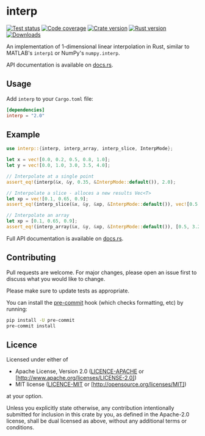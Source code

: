 # interp

[![Test status](https://img.shields.io/github/actions/workflow/status/staticintlucas/interp-rs/test.yml?branch=main&label=tests&style=flat-square)][tests]
[![Code coverage](https://img.shields.io/codecov/c/gh/staticintlucas/interp-rs?style=flat-square)][coverage]
[![Crate version](https://img.shields.io/crates/v/interp?style=flat-square)][version]
[![Rust version](https://img.shields.io/crates/msrv/interp?style=flat-square)][rust version]
[![Downloads](https://img.shields.io/crates/d/interp?style=flat-square)][downloads]

An implementation of 1-dimensional linear interpolation in Rust, similar to MATLAB's `interp1` or
NumPy's `numpy.interp`.

API documentation is available on [docs.rs][docs].

[tests]: https://github.com/staticintlucas/interp-rs/actions
[coverage]: https://codecov.io/gh/staticintlucas/interp-rs
[version]: https://crates.io/crates/interp
[rust version]: https://crates.io/crates/interp
[downloads]: https://crates.io/crates/interp
[docs]: https://docs.rs/interp/latest/interp/

## Usage

Add `interp` to your `Cargo.toml` file:

```toml
[dependencies]
interp = "2.0"
```

## Example

```rust
use interp::{interp, interp_array, interp_slice, InterpMode};

let x = vec![0.0, 0.2, 0.5, 0.8, 1.0];
let y = vec![0.0, 1.0, 3.0, 3.5, 4.0];

// Interpolate at a single point
assert_eq!(interp(&x, &y, 0.35, &InterpMode::default()), 2.0);

// Interpolate a slice - alloces a new results Vec<T>
let xp = vec![0.1, 0.65, 0.9];
assert_eq!(interp_slice(&x, &y, &xp, &InterpMode::default()), vec![0.5, 3.25, 3.75]);

// Interpolate an array
let xp = [0.1, 0.65, 0.9];
assert_eq!(interp_array(&x, &y, &xp, &InterpMode::default()), [0.5, 3.25, 3.75]);
```

Full API documentation is available on [docs.rs][docs].

[docs]: https://docs.rs/interp/latest/interp/

## Contributing

Pull requests are welcome. For major changes, please open an issue first to discuss what you would like to change.

Please make sure to update tests as appropriate.

You can install the [pre-commit] hook (which checks formatting, etc) by running:

```bash
pip install -U pre-commit
pre-commit install
```

[pre-commit]: https://pre-commit.com/

## Licence

Licensed under either of

* Apache License, Version 2.0 ([LICENCE-APACHE] or [http://www.apache.org/licenses/LICENSE-2.0])
* MIT license ([LICENCE-MIT] or [http://opensource.org/licenses/MIT])

at your option.

Unless you explicitly state otherwise, any contribution intentionally submitted for inclusion in
this crate by you, as defined in the Apache-2.0 license, shall be dual licensed as above, without
any additional terms or conditions.

[LICENCE-APACHE]: LICENCE-APACHE
[http://www.apache.org/licenses/LICENSE-2.0]: http://www.apache.org/licenses/LICENSE-2.0
[LICENCE-MIT]: LICENCE-MIT
[http://opensource.org/licenses/MIT]: http://opensource.org/licenses/MIT
